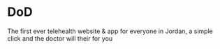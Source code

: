 # DoD
The first ever telehealth website &amp; app for everyone in Jordan, a simple click and the doctor will their for you
